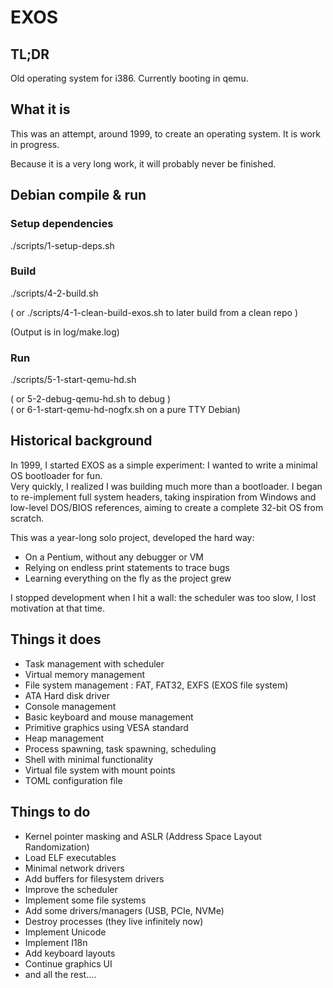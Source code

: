 # EXOS

## TL;DR

Old operating system for i386.
Currently booting in qemu.

## What it is

This was an attempt, around 1999, to create an operating system.
It is work in progress.

Because it is a very long work, it will probably never be finished.

## Debian compile & run

### Setup dependencies

./scripts/1-setup-deps.sh

### Build

./scripts/4-2-build.sh

( or ./scripts/4-1-clean-build-exos.sh to later build from a clean repo )

(Output is in log/make.log)

### Run

./scripts/5-1-start-qemu-hd.sh

( or 5-2-debug-qemu-hd.sh to debug )  
( or 6-1-start-qemu-hd-nogfx.sh on a pure TTY Debian)

## Historical background

In 1999, I started EXOS as a simple experiment: I wanted to write a minimal OS bootloader for fun.  
Very quickly, I realized I was building much more than a bootloader. I began to re-implement full system headers, taking inspiration from Windows and low-level DOS/BIOS references, aiming to create a complete 32-bit OS from scratch.

This was a year-long solo project, developed the hard way:
- On a Pentium, without any debugger or VM
- Relying on endless print statements to trace bugs
- Learning everything on the fly as the project grew

I stopped development when I hit a wall: the scheduler was too slow, I lost motivation at that time.

## Things it does

* Task management with scheduler
* Virtual memory management
* File system management : FAT, FAT32, EXFS (EXOS file system)
* ATA Hard disk driver
* Console management
* Basic keyboard and mouse management
* Primitive graphics using VESA standard
* Heap management
* Process spawning, task spawning, scheduling
* Shell with minimal functionality
* Virtual file system with mount points
* TOML configuration file

## Things to do

* Kernel pointer masking and ASLR (Address Space Layout Randomization)
* Load ELF executables
* Minimal network drivers
* Add buffers for filesystem drivers
* Improve the scheduler
* Implement some file systems
* Add some drivers/managers (USB, PCIe, NVMe)
* Destroy processes (they live infinitely now)
* Implement Unicode
* Implement I18n
* Add keyboard layouts
* Continue graphics UI
* and all the rest....
